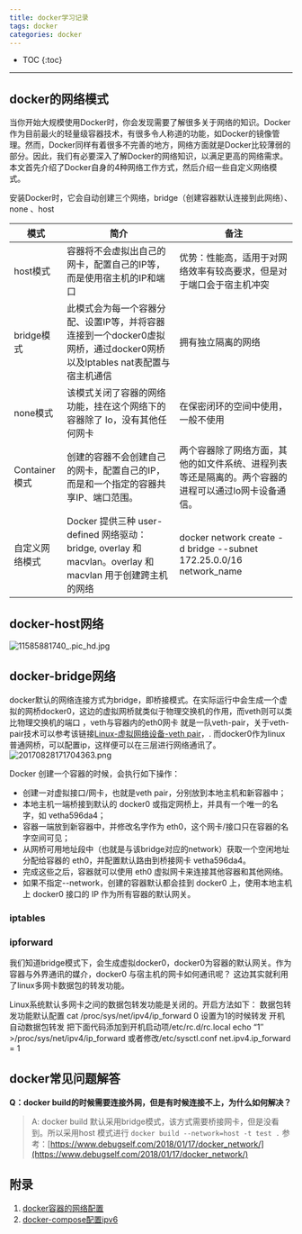 ```yaml
---
title: docker学习记录
tags: docker
categories: docker
---
```



* TOC
{:toc}

---------------

## docker的网络模式

当你开始大规模使用Docker时，你会发现需要了解很多关于网络的知识。Docker作为目前最火的轻量级容器技术，有很多令人称道的功能，如Docker的镜像管理。然而，Docker同样有着很多不完善的地方，网络方面就是Docker比较薄弱的部分。因此，我们有必要深入了解Docker的网络知识，以满足更高的网络需求。本文首先介绍了Docker自身的4种网络工作方式，然后介绍一些自定义网络模式。

安装Docker时，它会自动创建三个网络，bridge（创建容器默认连接到此网络）、 none 、host

 |  模式  | 简介  | 备注|
 | -----  | -------- |------|
 | host模式 |  容器将不会虚拟出自己的网卡，配置自己的IP等，而是使用宿主机的IP和端口| 优势：性能高，适用于对网络效率有较高要求，但是对于端口会于宿主机冲突
 | bridge模式 |  此模式会为每一个容器分配、设置IP等，并将容器连接到一个docker0虚拟网桥，通过docker0网桥以及Iptables nat表配置与宿主机通信| 拥有独立隔离的网络
 | none模式 |  该模式关闭了容器的网络功能，挂在这个网络下的容器除了 lo，没有其他任何网卡| 在保密闭环的空间中使用，一般不使用
 | Container模式| 创建的容器不会创建自己的网卡，配置自己的IP，而是和一个指定的容器共享IP、端口范围。 | 两个容器除了网络方面，其他的如文件系统、进程列表等还是隔离的。两个容器的进程可以通过lo网卡设备通信。
 |自定义网络模式|Docker 提供三种 user-defined 网络驱动：bridge, overlay 和 macvlan。overlay 和 macvlan 用于创建跨主机的网络| docker network create -d bridge --subnet 172.25.0.0/16 network_name

## docker-host网络


![11585881740_.pic_hd.jpg](https://i.loli.net/2020/04/03/O7QHclIBdDsPyJt.jpg)


## docker-bridge网络

docker默认的网络连接方式为bridge，即桥接模式。在实际运行中会生成一个虚拟的网桥docker0，这边的虚拟网桥就类似于物理交换机的作用，而veth则可以类比物理交换机的端口 ，veth与容器内的eth0网卡 就是一队veth-pair，关于veth-pair技术可以参考该链接[Linux-虚拟网络设备-veth pair](https://blog.csdn.net/sld880311/article/details/77650937)，. 而docker0作为linux普通网桥，可以配置ip，这样便可以在三层进行网络通讯了。
![20170828171704363.png](https://i.loli.net/2020/04/03/RlYnkBuwthHeOM3.png)

Docker 创建一个容器的时候，会执行如下操作：

 - 创建一对虚拟接口/网卡，也就是veth pair，分别放到本地主机和新容器中；
 - 本地主机一端桥接到默认的 docker0 或指定网桥上，并具有一个唯一的名字，如 vetha596da4；
 - 容器一端放到新容器中，并修改名字作为 eth0，这个网卡/接口只在容器的名字空间可见；
 - 从网桥可用地址段中（也就是与该bridge对应的network）获取一个空闲地址分配给容器的 eth0，并配置默认路由到桥接网卡 vetha596da4。
- 完成这些之后，容器就可以使用 eth0 虚拟网卡来连接其他容器和其他网络。
- 如果不指定--network，创建的容器默认都会挂到 docker0 上，使用本地主机上 docker0 接口的 IP 作为所有容器的默认网关。

### iptables



### ipforward

我们知道bridge模式下，会生成虚拟docker0，docker0为容器的默认网关。作为容器与外界通讯的媒介，docker0 与宿主机的网卡如何通讯呢？ 这边其实就利用了linux多网卡数据包的转发功能。

Linux系统默认多网卡之间的数据包转发功能是关闭的。开启方法如下：
数据包转发功能默认配置
cat /proc/sys/net/ipv4/ip_forward
0
设置为1的时候转发
开机自动数据包转发
把下面代码添加到开机启动项/etc/rc.d/rc.local
echo “1″ >/proc/sys/net/ipv4/ip_forward
或者修改/etc/sysctl.conf
net.ipv4.ip_forward = 1

## docker常见问题解答

**Q：docker build的时候需要连接外网，但是有时候连接不上，为什么如何解决？**
> A: docker build 默认采用bridge模式，该方式需要桥接网卡，但是没看到。所以采用host 模式进行
  ```docker build --network=host -t test .```
  参考：[https://www.debugself.com/2018/01/17/docker_network/](https://www.debugself.com/2018/01/17/docker_network/)








## 附录

1. [docker容器的网络配置](https://blog.csdn.net/ithaibiantingsong/article/details/81386307)
2. [docker-compose配置ipv6](http://www.cocoachina.com/articles/60630)
